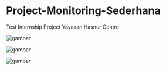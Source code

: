 # Project-Monitoring-Sederhana
Test Internship Project Yayasan Hasnur Centre

![gambar](https://user-images.githubusercontent.com/69112136/150689648-096de5a9-7d1f-4747-9058-07fa4a5a7b28.png)

![gambar](https://user-images.githubusercontent.com/69112136/150689732-950001a2-a9a9-4f2a-a2e9-adabe561d4f6.png)

![gambar](https://user-images.githubusercontent.com/69112136/150689796-0a324396-2554-4e80-93e0-e6639b1c761c.png)

